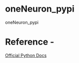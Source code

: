 # oneNeuron_pypi
oneNeuron_pypi

# Reference -
[Official Python Docs](https://packaging.python.org/tutorials/packaging-projects/)